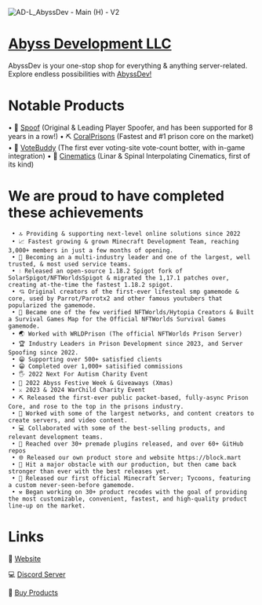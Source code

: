 ![AD-L_AbyssDev - Main (H) - V2](https://github.com/user-attachments/assets/4a85fcf8-604b-4762-8650-d5db82540b04)
# [**Abyss Development LLC**](https://www.abyssdev.net)

AbyssDev is your one-stop shop for everything & anything server-related.
Explore endless possibilities with [AbyssDev!](https://www.abyssdev.net)

# **Notable Products**

   • 👻 [Spoof](https://www.spoofmc.com) (Original & Leading Player Spoofer, and has been supported for 8 years in a row!)
   • ⛏️ [CoralPrisons](https://www.coralprisons.com) (Fastest and #1 prison core on the market)
   • 🤖 [VoteBuddy](https://discord.gg/abyssdev) (The first ever voting-site vote-count botter, with in-game integration)
   • 🎥 [Cinematics](https://www.blockm.art) (Linar & Spinal Interpolating Cinematics, first of its kind)

# **We are proud to have completed these achievements**

     • 🔝 Providing & supporting next-level online solutions since 2022
     • 📈 Fastest growing & grown Minecraft Development Team, reaching 3,000+ members in just a few months of opening.
     • 🦾 Becoming an a multi-industry leader and one of the largest, well trusted, & most used service teams.
     • 💧 Released an open-source 1.18.2 Spigot fork of SolarSpigot/NFTWorldsSpigot & migrated the 1,17.1 patches over, creating at-the-time the fastest 1.18.2 spigot.
     • 💘 Original creators of the first-ever lifesteal smp gamemode & core, used by Parrot/Parrotx2 and other famous youtubers that popularized the gamemode.
     • 👾 Became one of the few verified NFTWorlds/Hytopia Creators & Built a Survival Games Map for the Official NFTWorlds Survival Games gamemode.
     • 🌏 Worked with WRLDPrison (The official NFTWorlds Prison Server)
     • 🏆 Industry Leaders in Prison Development since 2023, and Server Spoofing since 2022.
     • 😁 Supporting over 500+ satisfied clients
     • 😁 Completed over 1,000+ satisified commissions
     • 🖐️ 2022 Next For Autism Charity Event
     • 🎄 2022 Abyss Festive Week & Giveaways (Xmas)
     • ⚔️ 2023 & 2024 WarChild Charity Event
     • ⛏️ Released the first-ever public packet-based, fully-async Prison Core, and rose to the top in the prisons industry.
     • 🤝 Worked with some of the largest networks, and content creators to create servers, and video content.
     • 💻 Collaborated with some of the best-selling products, and relevant development teams.
     • 🎁 Reached over 30+ premade plugins released, and over 60+ GitHub repos
     • 🌐 Released our own product store and website https://block.mart
     • 👷 Hit a major obstacle with our production, but then came back stronger than ever with the best releases yet.
     • 🦖 Released our first official Minecraft Server; Tycoons, featuring a custom never-seen-before gamemode.
     • ⚒️ Began working on 30+ product recodes with the goal of providing the most customizable, convenient, fastest, and high-quality product line-up on the market.

# Links

🚢 [Website](https://www.abyssdev.net)

💻 [Discord Server](https://discord.gg/abyssdev)

🛒 [Buy Products](https://blockm.art)
